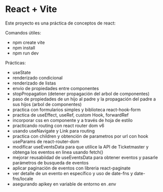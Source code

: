 # React + Vite

Este proyecto es una práctica de conceptos de react:

Comandos útiles:
- npm create vite
- npm install
- npm run dev

Prácticas:
- useState
- renderizado condicional
- renderizado de listas
- envio de propiedades entre componentes
- stopPropagation (detener propagación del arbol de componentes)
- paso de propiedades de un hijo al padre y la propagación del padre a sus hijos (arbol de componentes)
- practica con formularios simples y biblioteca react-hook-form
- practica de useEffect, useRef, custom Hook, forwardRef
- incorporar css en componente y a través de hoja de estilo
- practicando routing con react router dom v6
- usando useNavigate y Link para routing
- practica con children y obtención de parametros por url con hook useParams de react-router-dom
- modificar useEventsData para que utilice la API de Ticketmaster y obtenga los eventos en linea usando fetch()
- mejorar reusabiidad de useEventsData para obtener eventos y pasarle parámetros de busqueda de eventos
- aplicar paginación de eventos con libreria react-paginate
- ver detalle de un evento en específico y uso de date-fns y date-fns/locale
- asegurando apikey en variable de entorno en .env